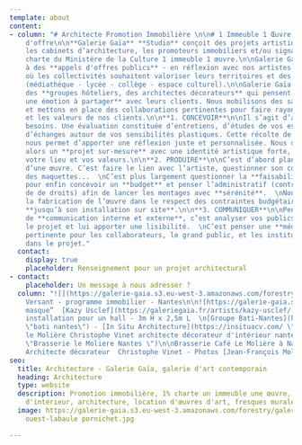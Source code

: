 ```yaml
---
template: about
content:
- column: "# Architecte Promotion Immobilière \n\n# 1 Immeuble 1 Œuvre \n\n# Appel
    d'offre\n\n**Galerie Gaïa** **Studio** conçoit des projets artistiques en accompagnant
    les cabinets d’architecture, les promoteurs immobiliers et/ou signataires de la
    charte du Ministère de la Culture 1 immeuble 1 œuvre.\n\nGalerie Gaïa Studio répond
    à des **appels d'offres publics** - en réflexion avec nos artistes - sur des projets
    où les collectivités souhaitent valoriser leurs territoires et des espaces publics
    (médiathèque - lycée - collège - espace culturel).\n\nGalerie Gaïa Studio accompagne
    des **groupes hôteliers, des architectes décorateurs** qui pensent **l'art comme
    une émotion à partager** avec leurs clients. Nous mobilisons des savoir-faire
    et mettons en place des collaborations pertinentes pour faire rayonner les ambitions
    et les valeurs de nos clients.\n\n**1. CONCEVOIR**\n\nIl s’agit d’analyser vos
    besoins. Une évaluation constituée d’entretiens, d’études de vos espaces et
    d’échanges autour de vos sensibilités plastiques. Cette récolte de matière
    nous permet d’apporter une réflexion juste et personnalisée. Nous développons
    alors un **projet sur-mesure** avec une identité artistique forte, qui sublime
    votre lieu et vos valeurs.\n\n**2. PRODUIRE**\n\nC’est d’abord planifier la fabrication
    d’une œuvre. C’est faire le lien avec l’artiste, questionner son concept, demander
    des maquettes...  \nC’est plus largement questionner la **faisabilité d’un projet**
    pour enfin concevoir un **budget** et penser l’administratif (contrats, cession
    de de droits) afin de lancer les montages avec **sérénité**.  \nNous suivons
    la fabrication de l’œuvre dans le respect des contraintes budgétaires et calendaires,
    **jusqu’à son installation sur site**.\n\n**3. COMMUNIQUER**\n\nPenser une stratégie
    de **communication interne et externe**, c’est analyser vos publics, valoriser
    le projet et lui apporter une lisibilité.  \nC’est penser une **médiation**
    pertinente pour les collaborateurs, le grand public, et les institutionnels impliqués
    dans le projet."
  contact:
    display: true
    placeholder: Renseignement pour un projet architectural
- contact:
    placeholder: Un message à nous adresser ?
  column: "![](https://galerie-gaia.s3.eu-west-3.amazonaws.com/forestry/galerie-gaia-fresque-HD_0.jpg)Fresque
    Versant - programme immobilier - Nantes\n\n![https://galerie-gaia.s3.eu-west-3.amazonaws.com/forestry/masque.jpg](https://galerie-gaia.s3.eu-west-3.amazonaws.com/forestry/masque.jpg)\n\n“Le
    masque”  [Kazy Usclef](https://galeriegaia.fr/artists/kazy-usclef/ \"1% artistique\")
    installation pour un hall - 3m H x 2,5m L  \n[Groupe Bati-Nantes](https://www.batinantes.fr/
    \"bati nantes\") - [In Situ Architecture](https://insituacv.com/ \"in situ acv\")\n\n![café
    le Molière Christophe Vinet architecte décorateur d'intérieur nantes loire atlantique](https://galerie-gaia.s3.eu-west-3.amazonaws.com/forestry/galeriegaia@brasserielemoliere@jeanfrancoismoliere.jpg
    \"Brasserie le Moliere Nantes \")\n\nBrasserie Café Le Molière à Nantes - Réalisation
    Architecte décorateur  Christophe Vinet - Photos [Jean-François Molliere]()"
seo:
  title: Architecture - Galerie Gaïa, galerie d'art contemporain
  heading: Architecture
  type: website
  description: Promotion immobilière, 1% charte un immeuble une œuvre, décoration
    d'intérieur, architecture, location d'œuvres d'art, fresques murales, street art...
  image: https://galerie-gaia.s3.eu-west-3.amazonaws.com/forestry/galeriegaia-magazinecoté
    ouest-labaule pornichet.jpg

---
```

